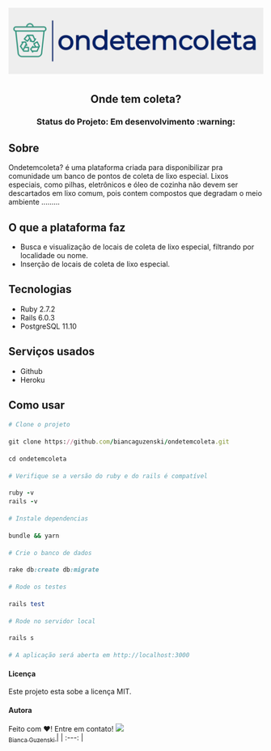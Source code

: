 <h1 align="center">
  <img alt="ondetemcoleta" title="#ondetemcoleta" src="app/assets/images/1.svg" />
</h1>
<h2 align="center"> Onde tem coleta? </h2>
<h3 align="center"> Status do Projeto: Em desenvolvimento :warning: </h3>

## Sobre

Ondetemcoleta? é uma plataforma criada para disponibilizar pra comunidade um banco de pontos de coleta de lixo especial. Lixos especiais, como pilhas, eletrônicos e óleo de cozinha não devem ser descartados em lixo comum, pois contem compostos que degradam o meio ambiente .........

## O que a plataforma faz

- Busca e visualização de locais de coleta de lixo especial, filtrando por localidade ou nome.
- Inserção de locais de coleta de lixo especial.

## Tecnologias
* Ruby 2.7.2
* Rails 6.0.3
* PostgreSQL 11.10

## Serviços usados

* Github
* Heroku

## Como usar

```ruby
# Clone o projeto

git clone https://github.com/biancaguzenski/ondetemcoleta.git

cd ondetemcoleta

# Verifique se a versão do ruby e do rails é compatível

ruby -v
rails -v

# Instale dependencias

bundle && yarn

# Crie o banco de dados

rake db:create db:migrate

# Rode os testes

rails test

# Rode no servidor local

rails s

# A aplicação será aberta em http://localhost:3000
```


#### Licença

Este projeto esta sobe a licença MIT.

#### Autora

Feito com :heart:! Entre em contato!
[<img src="https://avatars.githubusercontent.com/u/64049698?s=460&v=4" width=115 > <br> <sub> Bianca Guzenski </sub>](https://github.com/biancaguzenski) |
| :---: |  
